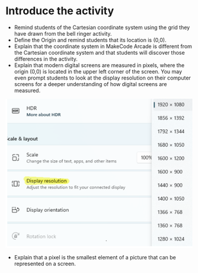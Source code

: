# Introduce the activity

- Remind students of the Cartesian coordinate system using the grid they have drawn from the bell ringer activity.
- Define the Origin and remind students that its location is (0,0).
- Explain that the coordinate system in MakeCode Arcade is different from the Cartesian coordinate system and that students will discover those differences in the activity.
- Explain that modern digital screens are measured in pixels, where the origin (0,0) is located in the upper left corner of the screen. You may even prompt students to look at the display resolution on their computer screens for a deeper understanding of how digital screens are measured. 

![Chart of digital screen resolutions](assets/Resolutions-0.4.5.png)

- Explain that a pixel is the smallest element of a picture that can be represented on a screen.
